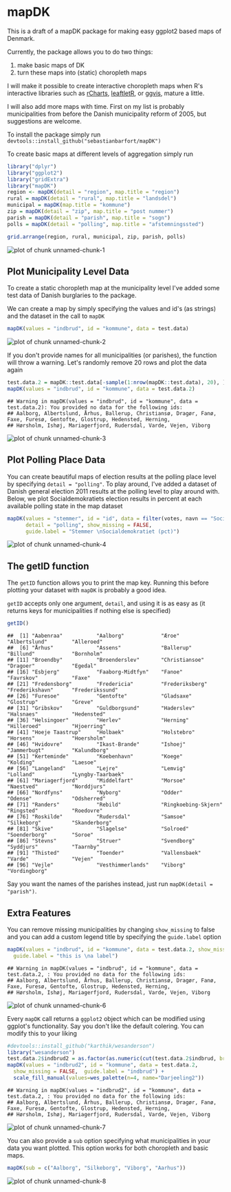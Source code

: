 # mapDK



This is a draft of a mapDK package for making easy ggplot2 based maps of Denmark.

Currently, the package allows you to do two things:

1. make basic maps of DK
2. turn these maps into (static) choropleth maps

I will make it possible to create interactive choropleth maps when R's interactive libraries such as [rCharts](https://github.com/ramnathv/rCharts), [leaftletR](https://github.com/rstudio/leaflet), or [ggvis](https://github.com/rstudio/ggvis), mature a little. 

I will also add more maps with time. First on my list is probably municipalities from before the Danish municipality reform of 2005, but suggestions are welcome. 

To install the package simply run `devtools::install_github("sebastianbarfort/mapDK")`

To create basic maps at different levels of aggregation simply run


```r
library("dplyr")
library("ggplot2")
library("gridExtra")
library("mapDK")
region <- mapDK(detail = "region", map.title = "region")
rural = mapDK(detail = "rural", map.title = "landsdel")
municipal = mapDK(map.title = "kommune")
zip = mapDK(detail = "zip", map.title = "post nummer")
parish = mapDK(detail = "parish", map.title = "sogn")
polls = mapDK(detail = "polling", map.title = "afstemningssted")

grid.arrange(region, rural, municipal, zip, parish, polls)
```

![plot of chunk unnamed-chunk-1](figure/unnamed-chunk-1-1.png) 

## Plot Municipality Level Data

To create a static choropleth map at the municipality level I've added some test data of Danish burglaries to the package. 

We can create a map by simply specifying the values and id's (as strings) and the dataset in the call to `mapDK`


```r
mapDK(values = "indbrud", id = "kommune", data = test.data)
```

![plot of chunk unnamed-chunk-2](figure/unnamed-chunk-2-1.png) 

If you don't provide names for all municipalities (or parishes), the function will throw a warning. Let's randomly remove 20 rows and plot the data again


```r
test.data.2 = mapDK::test.data[-sample(1:nrow(mapDK::test.data), 20), ]
mapDK(values = "indbrud", id = "kommune", data = test.data.2)
```

```
## Warning in mapDK(values = "indbrud", id = "kommune", data = test.data.2): You provided no data for the following ids:
## Aalborg, Albertslund, Århus, Ballerup, Christiansø, Dragør, Fanø, Faxe, Furesø, Gentofte, Glostrup, Hedensted, Herning,
## Hørsholm, Ishøj, Mariagerfjord, Rudersdal, Varde, Vejen, Viborg
```

![plot of chunk unnamed-chunk-3](figure/unnamed-chunk-3-1.png) 

## Plot Polling Place Data

You can create beautiful maps of election results at the polling place level by specifying `detail = "polling"`. To play around, I've added a dataset of Danish general election 2011 results at the polling level to play around with. Below, we plot Socialdemokratiets election results in percent at each available polling state in the map dataset


```r
mapDK(values = "stemmer", id = "id", data = filter(votes, navn == "Socialdemokratiet"), 
      detail = "polling", show_missing = FALSE, 
      guide.label = "Stemmer \nSocialdemokratiet (pct)")
```

![plot of chunk unnamed-chunk-4](figure/unnamed-chunk-4-1.png) 

## The getID function

The `getID` function allows you to print the map key. Running this before plotting your dataset with `mapDK` is probably a good idea. 

`getID` accepts only one argument, `detail`, and using it is as easy as (it returns keys for municipalities if nothing else is specified)


```r
getID()
```

```
##  [1] "Aabenraa"           "Aalborg"            "Æroe"               "Albertslund"        "Alleroed"          
##  [6] "Århus"              "Assens"             "Ballerup"           "Billund"            "Bornholm"          
## [11] "Broendby"           "Broenderslev"       "Christiansoe"       "Dragoer"            "Egedal"            
## [16] "Esbjerg"            "Faaborg-Midtfyn"    "Fanoe"              "Favrskov"           "Faxe"              
## [21] "Fredensborg"        "Fredericia"         "Frederiksberg"      "Frederikshavn"      "Frederikssund"     
## [26] "Furesoe"            "Gentofte"           "Gladsaxe"           "Glostrup"           "Greve"             
## [31] "Gribskov"           "Guldborgsund"       "Haderslev"          "Halsnaes"           "Hedensted"         
## [36] "Helsingoer"         "Herlev"             "Herning"            "Hilleroed"          "Hjoerring"         
## [41] "Hoeje Taastrup"     "Holbaek"            "Holstebro"          "Horsens"            "Hoersholm"         
## [46] "Hvidovre"           "Ikast-Brande"       "Ishoej"             "Jammerbugt"         "Kalundborg"        
## [51] "Kerteminde"         "Koebenhavn"         "Koege"              "Kolding"            "Laesoe"            
## [56] "Langeland"          "Lejre"              "Lemvig"             "Lolland"            "Lyngby-Taarbaek"   
## [61] "Mariagerfjord"      "Middelfart"         "Morsoe"             "Naestved"           "Norddjurs"         
## [66] "Nordfyns"           "Nyborg"             "Odder"              "Odense"             "Odsherred"         
## [71] "Randers"            "Rebild"             "Ringkoebing-Skjern" "Ringsted"           "Roedovre"          
## [76] "Roskilde"           "Rudersdal"          "Samsoe"             "Silkeborg"          "Skanderborg"       
## [81] "Skive"              "Slagelse"           "Solroed"            "Soenderborg"        "Soroe"             
## [86] "Stevns"             "Struer"             "Svendborg"          "Syddjurs"           "Taarnby"           
## [91] "Thisted"            "Toender"            "Vallensbaek"        "Varde"              "Vejen"             
## [96] "Vejle"              "Vesthimmerlands"    "Viborg"             "Vordingborg"
```

Say you want the names of the parishes instead, just run `mapDK(detail = "parish")`.

## Extra Features 

You can remove missing municipalities by changing `show_missing` to false and you can add a custom legend title by specifying the `guide.label` option


```r
mapDK(values = "indbrud", id = "kommune", data = test.data.2, show_missing = FALSE,
  guide.label = "this is \na label")
```

```
## Warning in mapDK(values = "indbrud", id = "kommune", data = test.data.2, : You provided no data for the following ids:
## Aalborg, Albertslund, Århus, Ballerup, Christiansø, Dragør, Fanø, Faxe, Furesø, Gentofte, Glostrup, Hedensted, Herning,
## Hørsholm, Ishøj, Mariagerfjord, Rudersdal, Varde, Vejen, Viborg
```

![plot of chunk unnamed-chunk-6](figure/unnamed-chunk-6-1.png) 

Every `mapDK` call returns a `ggplot2` object which can be modified using ggplot's functionality. Say you don't like the default colering. You can modify this to your liking


```r
#devtools::install_github("karthik/wesanderson")
library("wesanderson")
test.data.2$indbrud2 = as.factor(as.numeric(cut(test.data.2$indbrud, breaks = 4)))
mapDK(values = "indbrud2", id = "kommune", data = test.data.2,
  show_missing = FALSE,  guide.label = "indbrud") +
  scale_fill_manual(values=wes_palette(n=4, name="Darjeeling2"))
```

```
## Warning in mapDK(values = "indbrud2", id = "kommune", data = test.data.2, : You provided no data for the following ids:
## Aalborg, Albertslund, Århus, Ballerup, Christiansø, Dragør, Fanø, Faxe, Furesø, Gentofte, Glostrup, Hedensted, Herning,
## Hørsholm, Ishøj, Mariagerfjord, Rudersdal, Varde, Vejen, Viborg
```

![plot of chunk unnamed-chunk-7](figure/unnamed-chunk-7-1.png) 

You can also provide a `sub` option specifying what municipalities in your data you want plotted. This option works for both choropleth and basic maps. 


```r
mapDK(sub = c("Aalborg", "Silkeborg", "Viborg", "Aarhus"))
```

![plot of chunk unnamed-chunk-8](figure/unnamed-chunk-8-1.png) 




